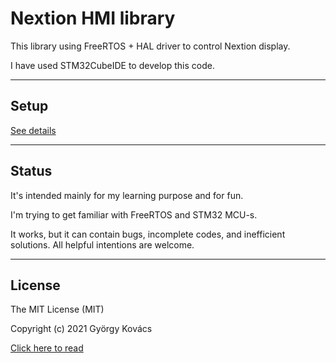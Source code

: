 # Nextion HMI library

This library using FreeRTOS + HAL driver to control Nextion display.

I have used STM32CubeIDE to develop this code.


---

## Setup

[See details](https://github.com/djuseeq/Nextion_FreeRTOS/blob/main/setup.MD)

---



## Status

It's intended mainly for my learning purpose and for fun.

I'm trying to get familiar with FreeRTOS and STM32 MCU-s.

It works, but it can contain bugs, incomplete codes, and inefficient solutions. All helpful intentions are welcome.

---

## License

The MIT License (MIT)

Copyright (c) 2021 György Kovács

[Click here to read](https://github.com/djuseeq/Nextion_FreeRTOS/blob/main/LICENSE)
